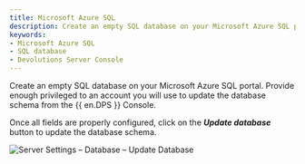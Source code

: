```yaml
---
title: Microsoft Azure SQL
description: Create an empty SQL database on your Microsoft Azure SQL portal.
keywords:
- Microsoft Azure SQL
- SQL database
- Devolutions Server Console
---
```

Create an empty SQL database on your Microsoft Azure SQL portal. Provide enough privileged to an account you will use to update the database schema from the {{ en.DPS }} Console.

Once all fields are properly configured, click on the ***Update database*** button to update the database schema.

![Server Settings – Database – Update Database](/img/en/kb/KB4228.png) 

